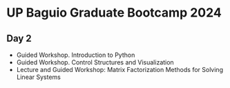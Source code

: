 # UP Baguio Graduate Bootcamp 2024

## Day 2
- Guided Workshop. Introduction to Python
- Guided Workshop. Control Structures and Visualization
- Lecture and Guided Workshop: Matrix Factorization Methods for Solving Linear Systems
